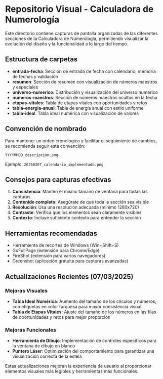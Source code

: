 # Repositorio Visual - Calculadora de Numerología

Este directorio contiene capturas de pantalla organizadas de las diferentes secciones de la Calculadora de Numerología, permitiendo visualizar la evolución del diseño y la funcionalidad a lo largo del tiempo.

## Estructura de carpetas

- **entrada-fecha**: Sección de entrada de fecha con calendario, memoria de fechas y validación
- **resumen**: Sección de resumen con visualización de números maestros y especiales
- **universo-numerico**: Distribución y visualización del universo numérico
- **numeros-maestros**: Sección de números maestros ocultos en la fecha
- **etapas-vitales**: Tabla de etapas vitales con oportunidades y retos
- **tabla-energia-anual**: Tabla de energía anual con estilo uniforme
- **tabla-ideal**: Tabla ideal numérica con visualización de valores

## Convención de nombrado

Para mantener un orden cronológico y facilitar el seguimiento de cambios, se recomienda seguir esta convención:

```
YYYYMMDD_descripcion.png
```

Ejemplo: `20250307_calendario_implementado.png`

## Consejos para capturas efectivas

1. **Consistencia**: Mantén el mismo tamaño de ventana para todas las capturas
2. **Contenido completo**: Asegúrate de que toda la sección sea visible
3. **Resolución**: Usa una resolución adecuada (mínimo 1280x720)
4. **Contraste**: Verifica que los elementos sean claramente visibles
5. **Contexto**: Incluye suficiente contexto para entender la sección

## Herramientas recomendadas

- Herramienta de recortes de Windows (Win+Shift+S)
- GoFullPage (extensión para Chrome/Edge)
- FireShot (extensión para varios navegadores)
- Greenshot (aplicación gratuita para capturas avanzadas)

## Actualizaciones Recientes (07/03/2025)

### Mejoras Visuales
- **Tabla Ideal Numérica**: Aumento del tamaño de los círculos y números, con etiquetas en color turquesa para mayor consistencia visual
- **Tabla de Etapas Vitales**: Ajuste del tamaño de los números en las filas de oportunidades y retos para mejor proporción

### Mejoras Funcionales
- **Herramienta de Dibujo**: Implementación de controles específicos para la ventana de dibujo en blanco
- **Puntero Láser**: Optimización del comportamiento para garantizar una visualización correcta de la estela

Estas actualizaciones mejoran la experiencia de usuario al proporcionar elementos visuales más legibles y herramientas más funcionales.

